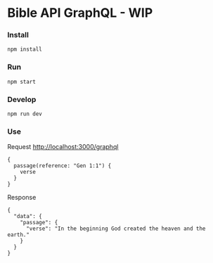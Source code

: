 # Bible API GraphQL - WIP

### Install

```
npm install
```

### Run

```
npm start
```

### Develop

```
npm run dev
```

### Use

Request [http://localhost:3000/graphql](http://localhost:3000/graphql)

```
{
  passage(reference: "Gen 1:1") {
    verse
  }
}
```

Response

```
{
  "data": {
    "passage": {
      "verse": "In the beginning God created the heaven and the earth."
    }
  }
}
```